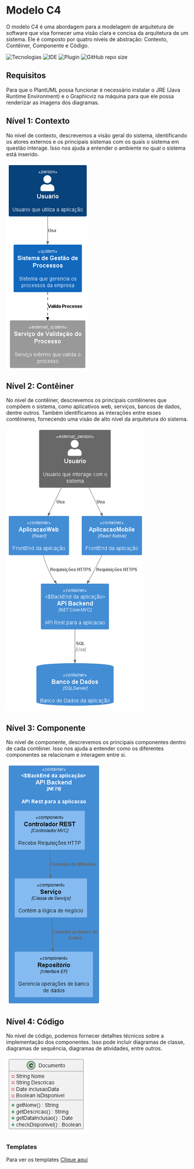 # Modelo C4

O modelo C4 é uma abordagem para a modelagem de arquitetura de software que visa fornecer uma visão clara e concisa da arquitetura de um sistema. Ele é composto por quatro níveis de abstração: Contexto, Contêiner, Componente e Código.

![Tecnologias](https://img.shields.io/badge/Tecnologias-C4%20Model-blue)
![IDE](https://img.shields.io/badge/IDE-Visual%20Studio%20Code-orange)
![Plugin](https://img.shields.io/badge/Plugin-PlantUML-yellow)
![GitHub repo size](https://img.shields.io/github/repo-size/samoryfiotec/C4?label=Repo%20Size&color=brown&style=flat&suffix=KB)

## Requisitos

Para que o PlantUML possa funcionar é necessário instalar o JRE (Java Runtime Environment) e o Graphicviz na máquina para que ele possa renderizar as imagens dos diagramas.

## Nível 1: Contexto

No nível de contexto, descrevemos a visão geral do sistema, identificando os atores externos e os principais sistemas com os quais o sistema em questão interage. Isso nos ajuda a entender o ambiente no qual o sistema está inserido.

![Diagrama de Contexto](out/Contexto/AplicacaoContext.png)

## Nível 2: Contêiner

No nível de contêiner, descrevemos os principais contêineres que compõem o sistema, como aplicativos web, serviços, bancos de dados, dentre outros. Também identificamos as interações entre esses contêineres, fornecendo uma visão de alto nível da arquitetura do sistema.

![Diagrama de Container](out/Container/AplicacaoContainer.png)

## Nível 3: Componente

No nível de componente, descrevemos os principais componentes dentro de cada contêiner. Isso nos ajuda a entender como os diferentes componentes se relacionam e interagem entre si.

![Diagrama de Componente](out/Component/AplicacaoComponent.png)

## Nível 4: Código

No nível de código, podemos fornecer detalhes técnicos sobre a implementação dos componentes. Isso pode incluir diagramas de classe, diagramas de sequência, diagramas de atividades, entre outros.

![Diagrama de Código](out/Codigo/AplicacaoCodigo.png)

### Templates

Para ver os templates [Clique aqui](Templates/README.md)

